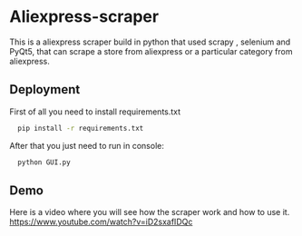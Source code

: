 
# Aliexpress-scraper

This is a aliexpress scraper build in python that used scrapy , selenium and PyQt5, that can scrape a store from aliexpress or a particular category from aliexpress.


## Deployment

First of all you need to install requirements.txt

```bash
  pip install -r requirements.txt
```

After that you just need to run in console:
```bash
  python GUI.py
```
## Demo

Here is a video where you will see how the scraper work and how to use it.
https://www.youtube.com/watch?v=iD2sxafIDQc

